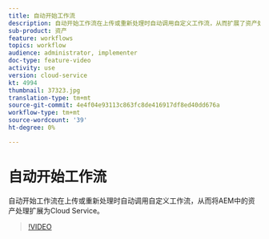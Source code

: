 ```yaml
---
title: 自动开始工作流
description: 自动开始工作流在上传或重新处理时自动调用自定义工作流，从而扩展了资产处理。
sub-product: 资产
feature: workflows
topics: workflow
audience: administrator, implementer
doc-type: feature-video
activity: use
version: cloud-service
kt: 4994
thumbnail: 37323.jpg
translation-type: tm+mt
source-git-commit: 4e4f04e93113c863fc8de416917df8ed40dd676a
workflow-type: tm+mt
source-wordcount: '39'
ht-degree: 0%

---
```



# 自动开始工作流

自动开始工作流在上传或重新处理时自动调用自定义工作流，从而将AEM中的资产处理扩展为Cloud Service。

>[!VIDEO](https://video.tv.adobe.com/v/37323/?quality=12&learn=on&hidetitle=true)
